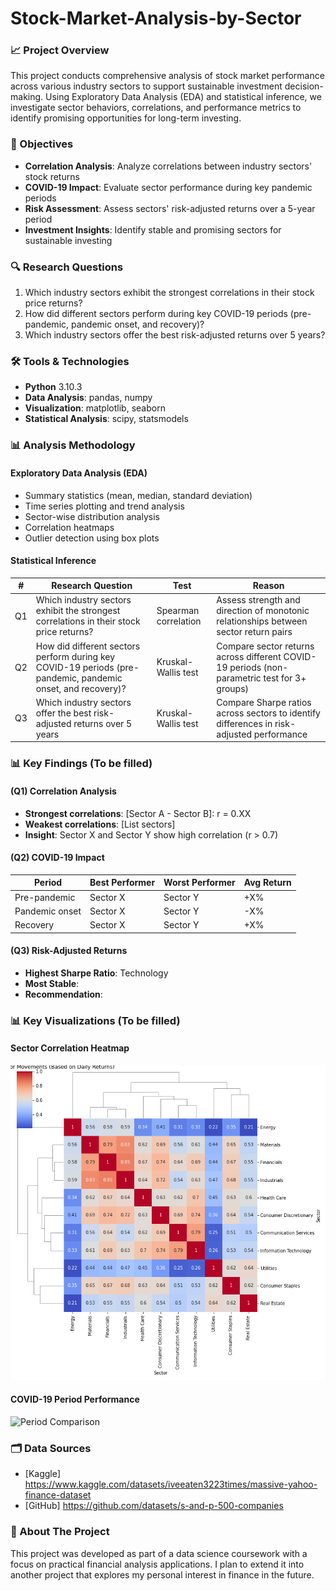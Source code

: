 # Stock-Market-Analysis-by-Sector

### 📈 Project Overview
This project conducts comprehensive analysis of stock market performance across various industry sectors to support sustainable investment decision-making. Using Exploratory Data Analysis (EDA) and statistical inference, we investigate sector behaviors, correlations, and performance metrics to identify promising opportunities for long-term investing.



### 🎯 Objectives
- **Correlation Analysis**: Analyze correlations between industry sectors' stock returns  
- **COVID-19 Impact**: Evaluate sector performance during key pandemic periods  
- **Risk Assessment**: Assess sectors' risk-adjusted returns over a 5-year period  
- **Investment Insights**: Identify stable and promising sectors for sustainable investing  



### 🔍 Research Questions
1. Which industry sectors exhibit the strongest correlations in their stock price returns?  
2. How did different sectors perform during key COVID-19 periods (pre-pandemic, pandemic onset, and recovery)?  
3. Which industry sectors offer the best risk-adjusted returns over 5 years?  


### 🛠️ Tools & Technologies

- **Python** 3.10.3
- **Data Analysis**: pandas, numpy  
- **Visualization**: matplotlib, seaborn  
- **Statistical Analysis**: scipy, statsmodels
  
### 📊 Analysis Methodology
#### Exploratory Data Analysis (EDA)

- Summary statistics (mean, median, standard deviation)  
- Time series plotting and trend analysis  
- Sector-wise distribution analysis  
- Correlation heatmaps  
- Outlier detection using box plots
  
#### Statistical Inference
| #  | Research Question                                                                                           | Test                 | Reason                                                                                  |
| -- | ----------------------------------------------------------------------------------------------------------- | -------------------- | -------------------------------------------------------------------------------------------- |
| Q1 | Which industry sectors exhibit the strongest correlations in their stock price returns?                     | Spearman correlation | Assess strength and direction of monotonic relationships between sector return pairs         |
| Q2 | How did different sectors perform during key COVID-19 periods (pre-pandemic, pandemic onset, and recovery)? | Kruskal-Wallis test  | Compare sector returns across different COVID-19 periods (non-parametric test for 3+ groups) |
| Q3 | Which industry sectors offer the best risk-adjusted returns over 5 years                                    | Kruskal-Wallis test  | Compare Sharpe ratios across sectors to identify differences in risk-adjusted performance    |

### 📊 Key Findings (To be filled)

#### (Q1) Correlation Analysis 
- **Strongest correlations**: [Sector A - Sector B]: r = 0.XX
- **Weakest correlations**: [List sectors]
- **Insight**: Sector X and Sector Y show high correlation (r > 0.7)

#### (Q2) COVID-19 Impact 
| Period | Best Performer | Worst Performer | Avg Return |
|--------|----------------|-----------------|------------|
| Pre-pandemic | Sector X | Sector Y | +X% |
| Pandemic onset | Sector X  | Sector Y | -X% |
| Recovery | Sector X  | Sector Y | +X% |

#### (Q3) Risk-Adjusted Returns 
- **Highest Sharpe Ratio**: Technology 
- **Most Stable**: 
- **Recommendation**: 

### 📊 Key Visualizations (To be filled)

#### Sector Correlation Heatmap
![Correlation Matrix](results/figures/correlation_heatmap.png)
#### COVID-19 Period Performance
![Period Comparison](results/figures/covid_performance.png)

### 🗂️ Data Sources
- [Kaggle] https://www.kaggle.com/datasets/iveeaten3223times/massive-yahoo-finance-dataset
- [GitHub] https://github.com/datasets/s-and-p-500-companies

### 📜 About The Project
This project was developed as part of a data science coursework with a focus on practical financial analysis applications.
I plan to extend it into another project that explores my personal interest in finance in the future.

